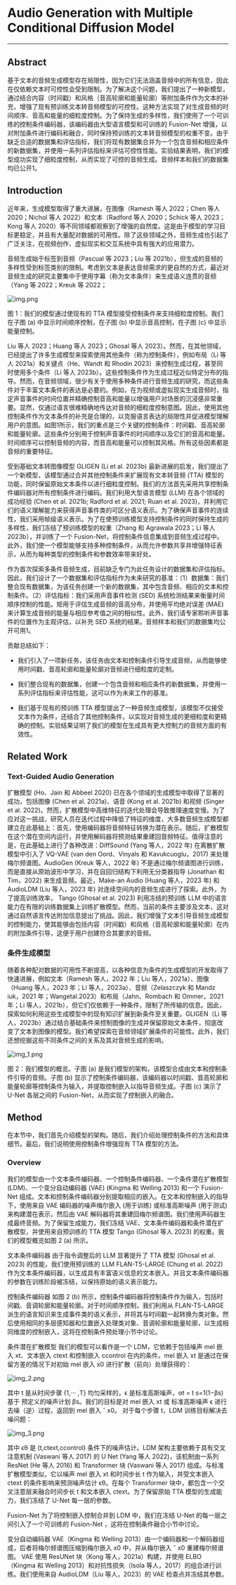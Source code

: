 # Audio Generation with Multiple Conditional Diffusion Model
___
##  Abstract
基于文本的音频生成模型存在局限性，因为它们无法涵盖音频中的所有信息，因此在仅依赖文本时可控性会受到限制。为了解决这个问题，我们提出了一种新模型，通过结合内容（时间戳）和风格（音高轮廓和能量轮廓）等附加条件作为文本的补充，增强了现有预训练文本转音频模型的可控性。这种方法实现了对生成音频的时间顺序、音高和能量的细粒度控制。为了保持生成的多样性，我们使用了一个可训练的控制条件编码器，该编码器由大型语言模型和可训练的 Fusion-Net 增强，以对附加条件进行编码和融合，同时保持预训练的文本转音频模型的权重不变。由于缺乏合适的数据集和评估指标，我们将现有数据集合并为一个包含音频和相应条件的新数据集，并使用一系列评估指标来评估可控性性能。实验结果表明，我们的模型成功实现了细粒度控制，从而实现了可控的音频生成。音频样本和我们的数据集均已公开1。
##  Introduction
近年来，生成模型取得了重大进展，在图像（Ramesh 等人 2022；Chen 等人 2020；Nichol 等人 2022）和文本（Radford 等人 2020；Schick 等人 2023；Kong 等人 2020）等不同领域都观察到了增强的自然度。这是由于模型的学习目标更稳定，并且有大量配对数据的可用性。除了这些领域之外，音频生成也引起了广泛关注，在视频创作、虚拟现实和交互系统中具有强大的应用潜力。

音频生成始于标签到音频（Pascual 等 2023；Liu 等 2021b），但生成的音频的多样性受到标签类别的限制。考虑到文本是表达音频需求的更自然的方式，最近对音频生成的研究主要集中于使用字幕（称为文本条件）来生成语义连贯的音频（Yang 等 2022；Kreuk 等 2022；

![img.png](img.png)

图 1：我们的模型通过使现有的 TTA 模型接受控制条件来支持细粒度控制。我们在子图 (a) 中显示时间顺序控制，在子图 (b) 中显示音高控制，在子图 (c) 中显示能量控制。

Liu 等人 2023；Huang 等人 2023；Ghosal 等人 2023）。然而，在其他领域，已经提出了许多生成模型来探索使用其他条件（称为控制条件），例如布局（Li 等人 2021a）和关键点（He、Wandt 和 Rhodin 2023）来控制生成过程，甚至同时使用多个条件（Li 等人 2023b）。这些控制条件作为生成过程近似特定分布的指导。然而，在音频领域，很少有关于使用多种条件进行音频生成的研究，而这些条件对于丰富文本条件的表达是必要的。例如，在为视频或虚拟现实生成音频时，指定声音事件的时间位置并精确控制音高和能量以增强用户对场景的沉浸感非常重要。显然，仅通过语言很难精确地传达对音频的细粒度控制意图。因此，使用其他控制条件作为文本条件的补充是合理的，以克服语言表达的局限性并促进模型理解用户的意图。如图1所示，我们的重点是三个关键的控制条件：时间戳、音高轮廓和能量轮廓。这些条件分别用于控制声音事件的时间顺序以及它们的音高和能量。时间顺序可以控制音频的内容，而音高和能量可以控制其风格。所有这些因素都是音频的重要特征。

受到基础文本转图像模型 GLIGEN (Li et al. 2023b) 最新进展的启发，我们提出了一个新模型，该模型通过合并其他控制条件来扩展现有文本转音频 (TTA) 模型的功能，同时保留原始文本条件以进行细粒度控制。我们的方法首先采用共享控制条件编码器对所有控制条件进行编码。我们利用大型语言模型 (LLM) 在各个领域的成功经验 (Chen et al. 2021b; Radford et al. 2021; Ruan et al. 2023)，并利用它们的语义理解能力来获得声音事件类的可区分语义表示。为了确保声音事件的连续性，我们采用帧级语义表示。为了在使预训练模型支持控制条件的同时保持生成的多样性，我们冻结了预训练模型的权重（Zhang 和 Agrawala 2023；Li 等人 2023b），并训练了一个 Fusion-Net，将控制条件信息集成到音频生成过程中。此外，我们使一个模型能够支持多种控制条件，从而允许参数共享并增强特征表示，从而为每种类型的控制条件和参数效率带来好处。

作为首次探索多条件音频生成，目前缺乏专门为此任务设计的数据集和评估指标。因此，我们设计了一个数据集和评估指标作为未来研究的基准：（1）数据集：我们整合现有数据集，为该任务创建一个新的数据集，其中包含音频、相应的文本和控制条件。（2）评估指标：我们采用声音事件检测 (SED) 系统检测结果来衡量时间顺序控制的性能。矩用于评估生成音频的音高分布，并使用平均绝对误差 (MAE) 来计算生成音频的能量与相应参考值之间的相似性。此外，我们请专家聆听声音事件的位置作为主观评估，以补充 SED 系统的结果。音频样本和我们的数据集均公开可用1。

贡献总结如下：

* 我们引入了一项新任务，该任务由文本和控制条件引导生成音频，从而能够使用时间戳、音高轮廓和能量轮廓对音频进行细粒度的定制。

* 我们整合现有的数据集，创建一个包含音频和相应条件的新数据集，并使用一系列评估指标来评估性能，这可以作为未来工作的基准。

* 我们基于现有的预训练 TTA 模型提出了一种音频生成模型，该模型不仅接受文本作为条件，还结合了其他控制条件，以实现对音频生成的更细粒度和更精确的控制。实验结果证明了我们的模型在生成具有更大控制力的音频方面的有效性。

##  Related Work
### Text-Guided Audio Generation
扩散模型 (Ho、Jain 和 Abbeel 2020) 已在各个领域的生成模型中取得了显著的成功，包括图像 (Chen et al. 2021a)、语音 (Kong et al. 2021b) 和视频 (Singer et al. 2022)。然而，扩散模型中高维特征的迭代处理会导致推理速度变慢。为了应对这一挑战，研究人员在迭代过程中降低了特征的维度，大多数音频生成模型都建立在此基础上：首先，使用编码器将音频特征转换为潜在表示。随后，扩散模型在这个潜在空间内运行，并使用解码器将预测结果重建回音频特征。值得注意的是，在此基础上进行了各种改进：DiffSound (Yang 等人，2022 年) 在离散扩散模型中引入了 VQ-VAE (van den Oord、Vinyals 和 Kavukcuoglu，2017) 来处理梅尔频谱图。AudioGen (Kreuk 等人，2022 年) 不是通过梅尔频谱图进行训练，而是直接从原始波形中学习，并在自回归结构下利用无分类器指导 (Jonathan 和 Tim，2022) 来生成音频。最近，Make-an Audio (Huang 等人，2023 年) 和 AudioLDM (Liu 等人，2023 年) 对连续空间内的音频生成进行了探索。此外，为了提高训练效率， Tango (Ghosal et al. 2023) 利用冻结的预训练 LLM 中的语言能力在有限的训练数据集上训练扩散模型。然而，当前的条件主要涉及文本，这对通过自然语言传达附加信息提出了挑战。因此，我们增强了文本引导音频生成模型的控制能力，使其能够由包括内容（时间戳）和风格（音高轮廓和能量轮廓）在内的附加条件引导，这便于用户创建符合其要求的音频。

### 条件生成模型
随着各种配对数据的可用性不断提高，以各种信息为条件的生成模型的开发取得了快速进展，例如文本（Ramesh 等人，2022 年；Liu 等人，2021a）、图像（Huang 等人，2023 年；Li 等人，2023a）、音频（Zelaszczyk 和 Mandz iuk，2021 年；Wangetal.2023）和布局（Jahn、Rombach 和 Ommer，2021 年；Li 等人，2021b），但它们仅依赖于一种条件，限制了所传输的信息。因此，探索如何利用这些生成模型中的现有知识扩展到新条件至关重要。GLIGEN（Li 等人，2023b）通过结合基础条件来控制图像的生成并保留原始文本条件，彻底改变了文本到图像的模型。我们希望探索在音频领域扩展条件的可能性。此外，我们还想挖掘这些不同条件之间的关系及其对音频生成的影响。

![img_1.png](img_1.png)

图 2：我们模型的概览。子图 (a) 是我们模型的架构，该模型合成由文本和控制条件引导的音频。子图 (b) 显示了控制条件编码器，该编码器以时间戳、音高轮廓和能量轮廓等控制条件为输入，并提取控制嵌入以指导音频生成。子图 (c) 演示了 U-Net 各层之间的 Fusion-Net，从而实现了控制嵌入的融合。

## Method
在本节中，我们首先介绍模型的架构。随后，我们介绍处理控制条件的方法和具体细节。最后，我们说明使用控制条件增强现有 TTA 模型的方法。
### Overview
我们的模型由一个文本条件编码器、一个控制条件编码器、一个条件潜在扩散模型 (LDM)、一个变分自动编码器 (VAE) (Kingma 和 Welling 2013) 和一个 Fusion-Net 组成。文本和控制条件编码器分别提取相应的嵌入。在文本和控制嵌入的指导下，使用来自 VAE 编码器的噪声梅尔嵌入 (用于训练) 或标准高斯噪声 (用于测试) 来构建潜在表示，然后由 VAE 解码器将其重建回梅尔频谱图。我们使用声码器生成最终音频。为了保留生成能力，我们冻结 VAE、文本条件编码器和条件潜在扩散模型，并使用来自预训练的 TTA 模型 Tango (Ghosal 等人 2023) 的权重。我们的模型概览如图 2 (a) 所示。

文本条件编码器 由于指令调整后的 LLM 显著提升了 TTA 模型 (Ghosal et al. 2023) 的性能，我们使用预训练的 LLM FLAN-T5-LARGE (Chung et al. 2022) 作为文本条件编码器，以生成具有丰富语义信息的文本嵌入。并且文本条件编码器的参数在训练阶段被冻结，以保持原始的语义表示能力。

控制条件编码器 如图 2 (b) 所示，控制条件编码器将控制条件作为输入，包括时间戳、音调轮廓和能量轮廓。对于时间顺序控制，我们利用从 FLAN-T5-LARGE 派生的语言知识来生成事件类的语义表示，并将其与时间戳一起转换为类对象。然后使用相同的多层感知器和位置嵌入处理类对象、音调轮廓和能量轮廓，以生成相同维度的控制嵌入，这将在控制条件预处理小节中讨论。

条件潜在扩散模型 我们的模型可以看作是一个 LDM，它依赖于包括噪声 mel 嵌入 xt、文本嵌入 ctext 和控制嵌入 ccontrol 在内的条件。mel 嵌入 xt 是通过在保留方差的情况下对初始 mel 嵌入 x0 进行扩散（前向）处理获得的：

![img_2.png](img_2.png)

其中 t 是从时间步骤 {1,··· ,T} 均匀采样的，ϵ 是标准高斯噪声，αt = t s=1(1−βs) 基于 预定义的噪声计划 βs。我们的目标是对 mel 嵌入 xt 或 标准高斯噪声 ϵ 进行去噪（逆）过程，返回到 mel 嵌入 ˆ x0。 对于每个步骤 t，LDM 训练目标解决去噪问题：

![img_3.png](img_3.png)

其中 ϵθ 是 (t,ctext,ccontrol) 条件下的噪声估计。LDM 架构主要依赖于具有交叉注意机制 (Vaswani 等人 2017) 的 U Net (Yang 等人 2022)，该机制由一系列 ResNet (He 等人 2016) 和 Transformer 块 (Vaswani 等人 2017) 组成。与标准扩散模型类似，它以噪声 mel 嵌入 xt 和时间步长 t 作为输入，并受文本嵌入 ctext 的条件影响来预测噪声估计 ϵθ。在每个 Transformer 块中，都包含一个交叉注意层来融合时间步长 t 和文本嵌入 ctext。为了保留原始 TTA 模型的生成能力，我们冻结了 U-Net 每一层的参数。

Fusion-Net 为了将控制嵌入控制合并到 LDM 中，我们在冻结 U-Net 的每一层之间引入了一个可训练的 Fusion-Net ，这将在控制条件融合小节中讨论。

变分自动编码器 VAE（Kingma 和 Welling 2013）由一个编码器和一个解码器组成，后者将梅尔频谱图压缩到梅尔嵌入 x0 中，并从梅尔嵌入 ˆ x0 重建梅尔频谱图。 VAE 使用 ResUNet 块（Kong 等人，2021a）构建，并使用 ELBO（Kingma 和 Welling 2013）和对抗性损失（Isola 等人，2017）的组合进行训练。我们使用来自 AudioLDM（Liu 等人，2023）的 VAE 检查点并冻结其参数。

